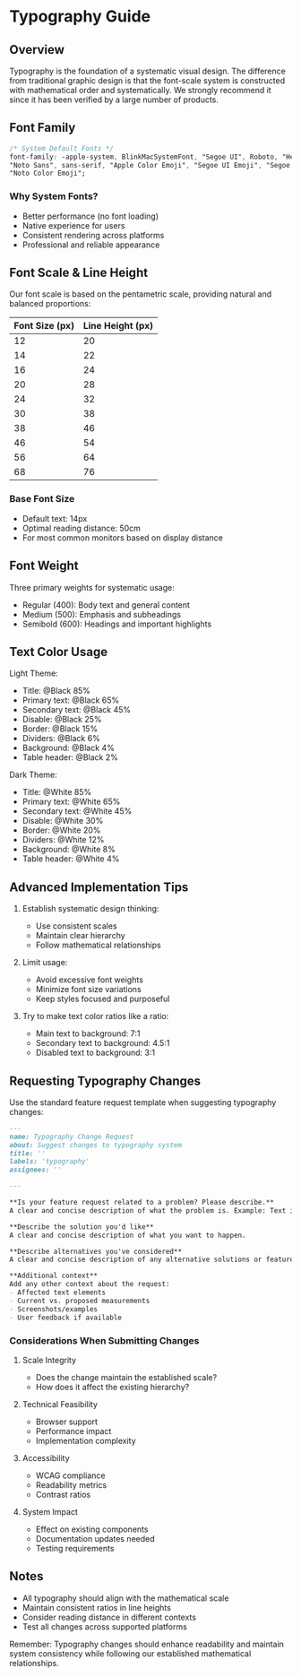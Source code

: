 # Typography Guide

## Overview

Typography is the foundation of a systematic visual design. The difference from traditional graphic design is that the font-scale system is constructed with mathematical order and systematically. We strongly recommend it since it has been verified by a large number of products.

## Font Family

```css
/* System Default Fonts */
font-family: -apple-system, BlinkMacSystemFont, "Segoe UI", Roboto, "Helvetica Neue", Arial,
"Noto Sans", sans-serif, "Apple Color Emoji", "Segoe UI Emoji", "Segoe UI Symbol",
"Noto Color Emoji";
```

### Why System Fonts?

- Better performance (no font loading)
- Native experience for users
- Consistent rendering across platforms
- Professional and reliable appearance

## Font Scale & Line Height

Our font scale is based on the pentametric scale, providing natural and balanced proportions:

| Font Size (px) | Line Height (px) |
|----------------|------------------|
| 12             | 20              |
| 14             | 22              |
| 16             | 24              |
| 20             | 28              |
| 24             | 32              |
| 30             | 38              |
| 38             | 46              |
| 46             | 54              |
| 56             | 64              |
| 68             | 76              |

### Base Font Size

- Default text: 14px
- Optimal reading distance: 50cm
- For most common monitors based on display distance

## Font Weight

Three primary weights for systematic usage:

- Regular (400): Body text and general content
- Medium (500): Emphasis and subheadings
- Semibold (600): Headings and important highlights

## Text Color Usage

Light Theme:

- Title: @Black 85%
- Primary text: @Black 65%
- Secondary text: @Black 45%
- Disable: @Black 25%
- Border: @Black 15%
- Dividers: @Black 6%
- Background: @Black 4%
- Table header: @Black 2%

Dark Theme:

- Title: @White 85%
- Primary text: @White 65%
- Secondary text: @White 45%
- Disable: @White 30%
- Border: @White 20%
- Dividers: @White 12%
- Background: @White 8%
- Table header: @White 4%

## Advanced Implementation Tips

1. Establish systematic design thinking:
   - Use consistent scales
   - Maintain clear hierarchy
   - Follow mathematical relationships

2. Limit usage:
   - Avoid excessive font weights
   - Minimize font size variations
   - Keep styles focused and purposeful

3. Try to make text color ratios like a ratio:
   - Main text to background: 7:1
   - Secondary text to background: 4.5:1
   - Disabled text to background: 3:1

## Requesting Typography Changes

Use the standard feature request template when suggesting typography changes:

```markdown
---
name: Typography Change Request
about: Suggest changes to typography system
title: ''
labels: 'typography'
assignees: ''

---

**Is your feature request related to a problem? Please describe.**
A clear and concise description of what the problem is. Example: Text is difficult to read at current size in [specific context]

**Describe the solution you'd like**
A clear and concise description of what you want to happen.

**Describe alternatives you've considered**
A clear and concise description of any alternative solutions or features you've considered.

**Additional context**
Add any other context about the request:
- Affected text elements
- Current vs. proposed measurements
- Screenshots/examples
- User feedback if available
```

### Considerations When Submitting Changes

1. Scale Integrity
   - Does the change maintain the established scale?
   - How does it affect the existing hierarchy?

2. Technical Feasibility
   - Browser support
   - Performance impact
   - Implementation complexity

3. Accessibility
   - WCAG compliance
   - Readability metrics
   - Contrast ratios

4. System Impact
   - Effect on existing components
   - Documentation updates needed
   - Testing requirements

## Notes

- All typography should align with the mathematical scale
- Maintain consistent ratios in line heights
- Consider reading distance in different contexts
- Test all changes across supported platforms

Remember: Typography changes should enhance readability and maintain system consistency while following our established mathematical relationships.
